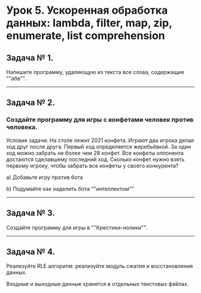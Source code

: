 # Урок 5. Ускоренная обработка данных: lambda, filter, map, zip, enumerate, list comprehension

## Задача № 1.
Напишите программу, удаляющую из текста все слова, содержащие ""абв"".

---
## Задача № 2.
### Создайте программу для игры с конфетами человек против человека.

Условие задачи: На столе лежит 2021 конфета. Играют два игрока делая ход друг после друга. Первый ход определяется жеребьёвкой. За один ход можно забрать не более чем 28 конфет. Все конфеты оппонента достаются сделавшему последний ход. Сколько конфет нужно взять первому игроку, чтобы забрать все конфеты у своего конкурента?

a) Добавьте игру против бота

b) Подумайте как наделить бота ""интеллектом""

---
## Задача № 3.
Создайте программу для игры в ""Крестики-нолики"".

---
## Задача № 4.
Реализуйте RLE алгоритм: реализуйте модуль сжатия и восстановления данных.

Входные и выходные данные хранятся в отдельных текстовых файлах.